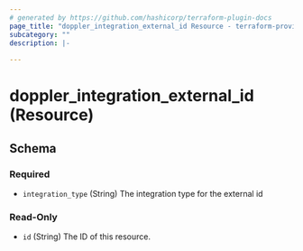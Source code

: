 ```yaml
---
# generated by https://github.com/hashicorp/terraform-plugin-docs
page_title: "doppler_integration_external_id Resource - terraform-provider-doppler"
subcategory: ""
description: |-
  
---
```


# doppler_integration_external_id (Resource)





<!-- schema generated by tfplugindocs -->
## Schema

### Required

- `integration_type` (String) The integration type for the external id

### Read-Only

- `id` (String) The ID of this resource.
